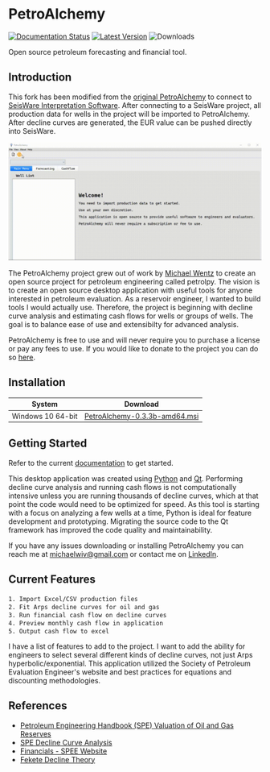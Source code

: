 # PetroAlchemy

[![Documentation Status](https://readthedocs.org/projects/petroalchemy/badge/?version=latest)](https://petroalchemy.readthedocs.io/en/latest/?badge=latest)
[![Latest Version](https://img.shields.io/github/v/release/mwentzWW/PetroAlchemy?include_prereleases)](https://github.com/markogauk/PetroAlchemy/releases)
![Downloads](https://img.shields.io/github/downloads/mwentzWW/PetroAlchemy/total)

Open source petroleum forecasting and financial tool.

## Introduction

This fork has been modified from the [original PetroAlchemy](https://github.com/mwentzWW/PetroAlchemy) to connect to [SeisWare Interpretation Software](https://seisware.com/). After connecting to a SeisWare project, all production data for wells in the project will be imported to PetroAlchemy. After decline curves are generated, the EUR value can be pushed directly into SeisWare.

![Import From SeisWare](./docs/img/preview_0.3.2.gif)

The PetroAlchemy project grew out of work by [Michael Wentz](https://github.com/mwentzWW) to create an open source project for petroleum engineering called petrolpy. The vision is to create an open source desktop application with useful tools for anyone interested in petroleum evaluation. As a reservoir engineer, I wanted to build tools I would actually use. Therefore, the project is beginning with decline curve analysis and estimating cash flows for wells or groups of wells. The goal is to balance ease of use and extensibilty for advanced analysis.

PetroAlchemy is free to use and will never require you to purchase a license or pay any fees to use. If you would like to donate to the project you can do so [here](https://paypal.me/MichaelWentz).

## Installation

| System            | Download                                                                                                                                      |
| ----------------- | --------------------------------------------------------------------------------------------------------------------------------------------- |
| Windows 10 64-bit | [PetroAlchemy-0.3.3b-amd64.msi](https://github.com/SeisWare/PetroAlchemy/releases/download/0.3.3b/PetroAlchemy-0.3.3b-amd64.msi) |

## Getting Started

Refer to the current [documentation](https://petroalchemy.readthedocs.io/en/latest/tutorial.html) to get started.

This desktop application was created using [Python](https://www.python.org/) and [Qt](https://www.qt.io/). Performing decline curve analysis and running cash flows is not computationally intensive unless you are running thousands of decline curves, which at that point the code would need to be optimized for speed. As this tool is starting with a focus on analyzing a few wells at a time, Python is ideal for feature development and prototyping. Migrating the source code to the Qt framework has improved the code quality and maintainability.

If you have any issues downloading or installing PetroAlchemy you can reach me at michaelwiv@gmail.com or contact me on [LinkedIn](https://www.linkedin.com/in/mwentzww/).

## Current Features

    1. Import Excel/CSV production files
    2. Fit Arps decline curves for oil and gas
    3. Run financial cash flow on decline curves
    4. Preview monthly cash flow in application
    5. Output cash flow to excel

I have a list of features to add to the project. I want to add the ability for engineers to select several different kinds of decline curves, not just Arps hyperbolic/exponential. This application utilized the Society of Petroleum Evaluation Engineer's website and best practices for equations and discounting methodologies.

## References

- [Petroleum Engineering Handbook (SPE) Valuation of Oil and Gas Reserves](https://petrowiki.org/PEH:Valuation_of_Oil_and_Gas_Reserves)
- [SPE Decline Curve Analysis](https://petrowiki.spe.org/Production_forecasting_decline_curve_analysis)
- [Financials - SPEE Website](https://spee.org/resources/recommended-evaluation-practices-reps)
- [Fekete Decline Theory](http://www.fekete.com/san/webhelp/feketeharmony/harmony_webhelp/content/html_files/reference_material/Analysis_Method_Theory/Traditional_Decline_Theory.htm)
